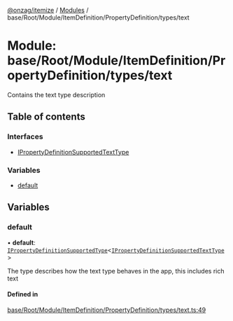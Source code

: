 [@onzag/itemize](../README.md) / [Modules](../modules.md) / base/Root/Module/ItemDefinition/PropertyDefinition/types/text

# Module: base/Root/Module/ItemDefinition/PropertyDefinition/types/text

Contains the text type description

## Table of contents

### Interfaces

- [IPropertyDefinitionSupportedTextType](../interfaces/base_Root_Module_ItemDefinition_PropertyDefinition_types_text.IPropertyDefinitionSupportedTextType.md)

### Variables

- [default](base_Root_Module_ItemDefinition_PropertyDefinition_types_text.md#default)

## Variables

### default

• **default**: [`IPropertyDefinitionSupportedType`](../interfaces/base_Root_Module_ItemDefinition_PropertyDefinition_types.IPropertyDefinitionSupportedType.md)<[`IPropertyDefinitionSupportedTextType`](../interfaces/base_Root_Module_ItemDefinition_PropertyDefinition_types_text.IPropertyDefinitionSupportedTextType.md)\>

The type describes how the text type behaves in the app, this includes rich text

#### Defined in

[base/Root/Module/ItemDefinition/PropertyDefinition/types/text.ts:49](https://github.com/onzag/itemize/blob/a24376ed/base/Root/Module/ItemDefinition/PropertyDefinition/types/text.ts#L49)
